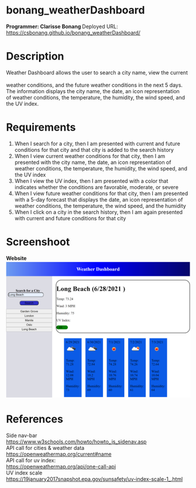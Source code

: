 # bonang_weatherDashboard
<b>Programmer: Clarisse Bonang </b>
Deployed URL: https://csbonang.github.io/bonang_weatherDashboard/

# Description 
Weather Dashboard allows the user to search a city name, view the current <br>  
weather conditions, and the future weather conditions in the next 5 days. <br> 
The information displays the city name, the date, an icon representation  
of weather conditions, the temperature, the humidity, the wind speed, and the UV index. <br> 

# Requirements 
1. When I search for a city, then I am presented with current and future conditions for that city and that city is added to the search history
2. When I view current weather conditions for that city, then I am presented with the city name, the date, an icon representation of weather conditions, the temperature, the humidity, the wind speed, and the UV index
3. When I view the UV index, then I am presented with a color that indicates whether the conditions are favorable, moderate, or severe
4. When I view future weather conditions for that city, then I am presented with a 5-day forecast that displays the date, an icon representation of weather conditions, the temperature, the wind speed, and the humidity
5. When I click on a city in the search history, then I am again presented with current and future conditions for that city
# Screenshoot 
<b> Website </b>
![website](https://github.com/csbonang/bonang_weatherDashboard/blob/main/image_1.PNG)

# References
Side nav-bar <br> 
https://www.w3schools.com/howto/howto_js_sidenav.asp<br> 
API call for cities & weather data <br> 
https://openweathermap.org/current#name<br> 
API call for uv index: <br> 
https://openweathermap.org/api/one-call-api<br> 
UV index scale <br> 
https://19january2017snapshot.epa.gov/sunsafety/uv-index-scale-1_.html<br> 


